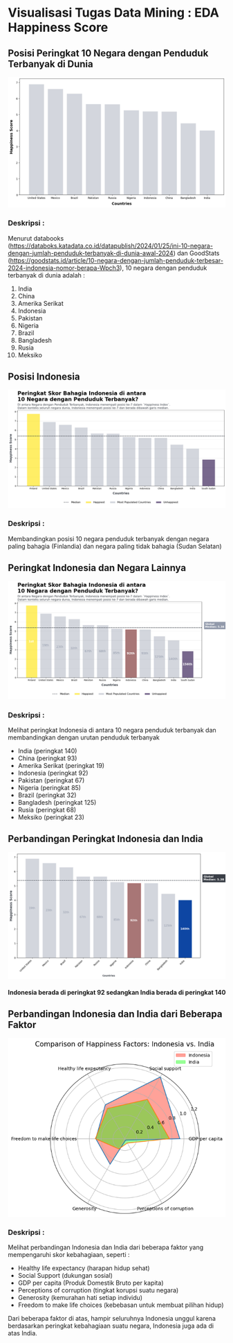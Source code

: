 # Visualisasi Tugas Data Mining : EDA Happiness Score 

## Posisi Peringkat 10 Negara dengan Penduduk Terbanyak di Dunia
<img src='https://github.com/jasminelintang/Tugas-Data-Mining-EDA-Finding-Happiness/blob/228faef1fb2462a5f7c7decd63e0eebcee2e2f87/MostPopulatedCountry.png'>

### Deskripsi :
Menurut databooks (https://databoks.katadata.co.id/datapublish/2024/01/25/ini-10-negara-dengan-jumlah-penduduk-terbanyak-di-dunia-awal-2024) dan GoodStats (https://goodstats.id/article/10-negara-dengan-jumlah-penduduk-terbesar-2024-indonesia-nomor-berapa-Wpch3), 10 negara dengan penduduk terbanyak di dunia adalah :
1. India
2. China
3. Amerika Serikat
4. Indonesia
5. Pakistan
6. Nigeria
7. Brazil
8. Bangladesh
9. Rusia
10. Meksiko

## Posisi Indonesia
<img src='https://github.com/jasminelintang/Tugas-Data-Mining-EDA-Finding-Happiness/blob/186e8997491585b114035da875a0f1e549b9bd73/PosisiNegara.png'>

### Deskripsi :
Membandingkan posisi 10 negara penduduk terbanyak dengan negara paling bahagia (Finlandia) dan negara paling tidak bahagia (Sudan Selatan)

## Peringkat Indonesia dan Negara Lainnya
<img src='https://github.com/jasminelintang/Tugas-Data-Mining-EDA-Finding-Happiness/blob/aa4fe5356e88fc4296b71c0d834f0ba8b092755e/PeringkatSkorBahagia.png'>

### Deskripsi :
Melihat peringkat Indonesia di antara 10 negara penduduk terbanyak dan membandingkan dengan urutan penduduk terbanyak
- India (peringkat 140)
- China (peringkat 93)
- Amerika Serikat (peringkat 19)
- Indonesia (peringkat 92)
- Pakistan (peringkat 67)
- Nigeria (peringkat 85)
- Brazil (peringkat 32)
- Bangladesh (peringkat 125)
- Rusia (peringkat 68)
- Meksiko (peringkat 23)

## Perbandingan Peringkat Indonesia dan India
<img src='https://github.com/jasminelintang/Tugas-Data-Mining-EDA-Finding-Happiness/blob/6bd536df46a766d49e00f41d79d2d51115ba45b3/CompareRankIndoIndia.png'>

#### Indonesia berada di peringkat 92 sedangkan India berada di peringkat 140

## Perbandingan Indonesia dan India dari Beberapa Faktor
<img src='https://github.com/jasminelintang/Tugas-Data-Mining-EDA-Finding-Happiness/blob/9f9a84302147503b9813c7595ff4277827225263/CompareFactorIndoIndia.png'>

### Deskripsi :
Melihat perbandingan Indonesia dan India dari beberapa faktor yang mempengaruhi skor kebahagiaan, seperti :
- Healthy life expectancy (harapan hidup sehat)
- Social Support (dukungan sosial)
- GDP per capita (Produk Domestik Bruto per kapita)
- Perceptions of corruption (tingkat korupsi suatu negara)
- Generosity (kemurahan hati setiap individu)
- Freedom to make life choices (kebebasan untuk membuat pilihan hidup)

Dari beberapa faktor di atas, hampir seluruhnya Indonesia unggul karena berdasarkan peringkat kebahagiaan suatu negara, Indonesia juga ada di atas India.
